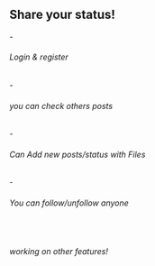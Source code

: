 <h2>Share your status!</h2>

-<h6>Login & register</h6>
-<h6>you can check others posts</h6>
-<h6>Can Add new posts/status with Files</h6>
-<h6>You can follow/unfollow anyone</h6>

<br>
<h6>working on other features!<h6>


